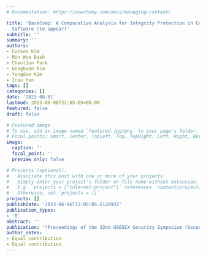 ```yaml
---
# Documentation: https://wowchemy.com/docs/managing-content/

title: 'BaseComp: A Comparative Analysis for Integrity Protection in Cellular Baseband
  Software (to appear)'
subtitle: ''
summary: ''
authors:
- Eunsoo Kim
- Min Woo Baek
- CheolJun Park
- Dongkwan Kim
- Yongdae Kim
- Insu Yun
tags: []
categories: []
date: '2023-08-01'
lastmod: 2023-06-06T22:05:05+09:00
featured: false
draft: false

# Featured image
# To use, add an image named `featured.jpg/png` to your page's folder.
# Focal points: Smart, Center, TopLeft, Top, TopRight, Left, Right, BottomLeft, Bottom, BottomRight.
image:
  caption: ''
  focal_point: ''
  preview_only: false

# Projects (optional).
#   Associate this post with one or more of your projects.
#   Simply enter your project's folder or file name without extension.
#   E.g. `projects = ["internal-project"]` references `content/project/deep-learning/index.md`.
#   Otherwise, set `projects = []`.
projects: []
publishDate: '2023-06-06T13:05:05.612693Z'
publication_types:
- '0'
abstract: ''
publication: '*Proceedings of the 32nd USENIX Security Symposium (Security)*'
author_notes:
- Equal contribution
- Equal contribution
---
```

